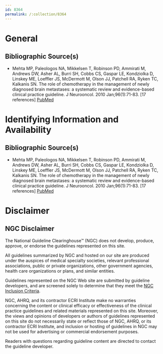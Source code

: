 ```yaml
---
id: 8364
permalink: /:collection/8364
---
```


# General

## Bibliographic Source(s)

- Mehta MP, Paleologos NA, Mikkelsen T, Robinson PD, Ammirati M, Andrews DW, Asher AL, Burri SH, Cobbs CS, Gaspar LE, Kondziolka D, Linskey ME, Loeffler JS, McDermott M, Olson JJ, Patchell RA, Ryken TC, Kalkanis SN. The role of chemotherapy in the management of newly diagnosed brain metastases: a systematic review and evidence-based clinical practice guideline. J Neurooncol. 2010 Jan;96(1):71-83. [17 references] [ PubMed ](http://www.ncbi.nlm.nih.gov/entrez/query.fcgi?cmd=Retrieve&db=pubmed&dopt=Abstract&list_uids=19960229)

# Identifying Information and Availability

## Bibliographic Source(s)

- Mehta MP, Paleologos NA, Mikkelsen T, Robinson PD, Ammirati M, Andrews DW, Asher AL, Burri SH, Cobbs CS, Gaspar LE, Kondziolka D, Linskey ME, Loeffler JS, McDermott M, Olson JJ, Patchell RA, Ryken TC, Kalkanis SN. The role of chemotherapy in the management of newly diagnosed brain metastases: a systematic review and evidence-based clinical practice guideline. J Neurooncol. 2010 Jan;96(1):71-83. [17 references] [ PubMed ](http://www.ncbi.nlm.nih.gov/entrez/query.fcgi?cmd=Retrieve&db=pubmed&dopt=Abstract&list_uids=19960229)

# Disclaimer

## NGC Disclaimer

The National Guideline Clearinghouse™ (NGC) does not develop, produce, approve, or endorse the guidelines represented on this site.

All guidelines summarized by NGC and hosted on our site are produced under the auspices of medical specialty societies, relevant professional associations, public or private organizations, other government agencies, health care organizations or plans, and similar entities.

Guidelines represented on the NGC Web site are submitted by guideline developers, and are screened solely to determine that they meet the [NGC Inclusion Criteria](/help-and-about/summaries/inclusion-criteria).

NGC, AHRQ, and its contractor ECRI Institute make no warranties concerning the content or clinical efficacy or effectiveness of the clinical practice guidelines and related materials represented on this site. Moreover, the views and opinions of developers or authors of guidelines represented on this site do not necessarily state or reflect those of NGC, AHRQ, or its contractor ECRI Institute, and inclusion or hosting of guidelines in NGC may not be used for advertising or commercial endorsement purposes.

Readers with questions regarding guideline content are directed to contact the guideline developer.

